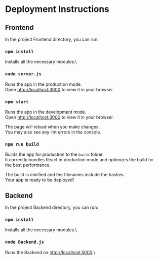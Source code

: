 # Deployment Instructions 

## Frontend

In the project Frontend directory, you can run:

### `npm install`

Installs all the necessary modules.\

### `node server.js`

Runs the app in the production mode.\
Open [http://localhost:3000](http://localhost:3000) to view it in your browser.

### `npm start`

Runs the app in the development mode.\
Open [http://localhost:3000](http://localhost:3000) to view it in your browser.

The page will reload when you make changes.\
You may also see any lint errors in the console.

### `npm run build`

Builds the app for production to the `build` folder.\
It correctly bundles React in production mode and optimizes the build for the best performance.

The build is minified and the filenames include the hashes.\
Your app is ready to be deployed!



## Backend

In the project Backend directory, you can run:

### `npm install`

Installs all the necessary modules.\

### `node Backend.js`

Runs the Backend on [http://localhost:5000](http://localhost:5000).\
